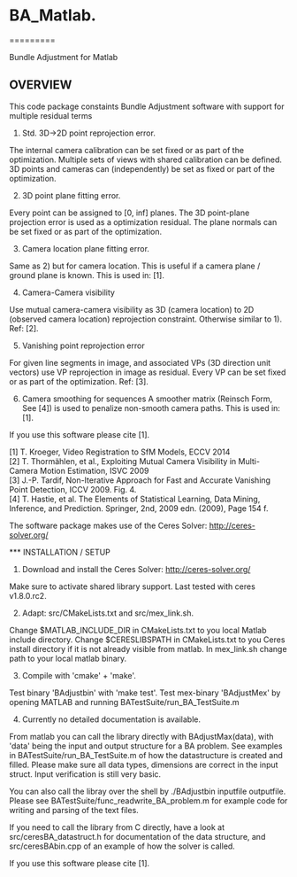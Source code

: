# BA_Matlab. #
=========

Bundle Adjustment for Matlab


## OVERVIEW ##

This code package constaints Bundle Adjustment software with support for multiple residual terms

1) Std. 3D->2D point reprojection error.

The internal camera calibration can be set fixed or as part of the optimization. 
Multiple sets of views with shared calibration can be defined. 
3D points and cameras can (independently) be set as fixed or part of the optimization.

2) 3D point plane fitting error.

Every point can be assigned to [0, inf] planes. 
The 3D point-plane projection error is used as a optimization residual.
The plane normals can be set fixed or as part of the optimization.

3) Camera location plane fitting error.

Same as 2) but for camera location.
This is useful if a camera plane / ground plane is known.
This is used in: [1].

4) Camera-Camera visibility

Use mutual camera-camera visibility as 3D (camera location) to 2D 
(observed camera location) reprojection constraint. Otherwise similar to 1).
Ref: [2].

5) Vanishing point reprojection error

For given line segments in image, and associated VPs (3D direction unit vectors)
use VP reprojection in image as residual. Every VP can be set fixed or as 
part of the optimization.
Ref: [3].

6) Camera smoothing for sequences
A smoother matrix (Reinsch Form, See [4]) is used to penalize non-smooth
camera paths.
This is used in: [1].

If you use this software please cite [1].


[1] T. Kroeger, Video Registration to SfM Models, ECCV 2014 <br />
[2] T. Thormählen, et al., Exploiting Mutual Camera Visibility in Multi-Camera Motion Estimation, ISVC 2009 <br />
[3] J.-P. Tardif, Non-Iterative Approach for Fast and Accurate Vanishing Point Detection, ICCV 2009. Fig. 4.<br />
[4] T. Hastie, et al. The Elements of Statistical Learning, Data Mining, Inference, and Prediction. Springer, 2nd, 2009 edn. (2009), Page 154 f.<br />

The software package makes use of the Ceres Solver: http://ceres-solver.org/



*** INSTALLATION / SETUP

1) Download and install the Ceres Solver: http://ceres-solver.org/

Make sure to activate shared library support.
Last tested with ceres v1.8.0.rc2.

2) Adapt: src/CMakeLists.txt and src/mex_link.sh.

Change $MATLAB_INCLUDE_DIR in CMakeLists.txt to you local Matlab include directory.
Change $CERESLIBSPATH in CMakeLists.txt to you Ceres install directory if it is not already visible from matlab.
In mex_link.sh change path to your local matlab binary.

3) Compile with 'cmake' + 'make'.

Test binary 'BAdjustbin' with 'make test'.
Test mex-binary 'BAdjustMex' by opening MATLAB and running BATestSuite/run_BA_TestSuite.m

4) Currently no detailed documentation is available.

From matlab you can call the library directly with BAdjustMax(data), with 'data' being the input and output structure for a BA problem. 
See examples in BATestSuite/run_BA_TestSuite.m of how the datastructure is created and filled.
Please make sure all data types, dimensions are correct in the input struct.
Input verification is still very basic.

You can also call the libray over the shell by ./BAdjustbin inputfile outputfile.
Please see BATestSuite/func_readwrite_BA_problem.m for example code for writing and parsing of the text files.

If you need to call the library from C directly, have a look at src/ceresBA_datastruct.h for documentation of the data structure, and src/ceresBAbin.cpp of an example of how the solver is called.

If you use this software please cite [1].


